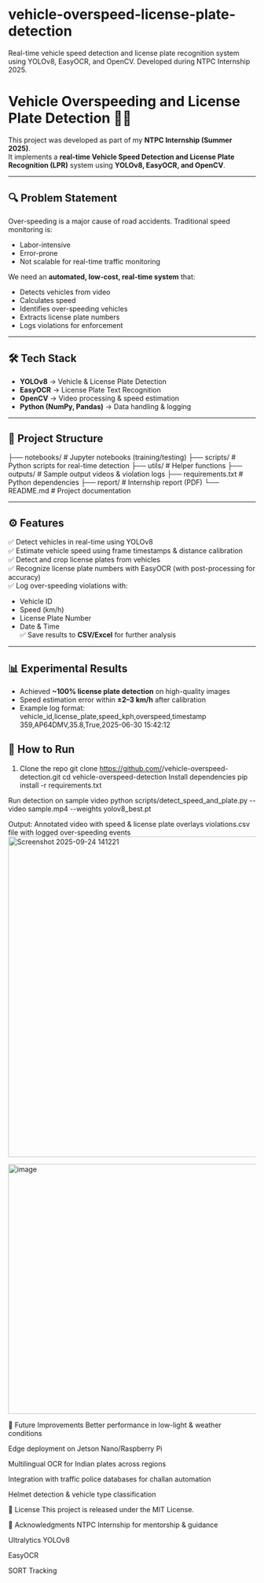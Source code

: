 # vehicle-overspeed-license-plate-detection
Real-time vehicle speed detection and license plate recognition system using YOLOv8, EasyOCR, and OpenCV. Developed during NTPC Internship 2025.

# Vehicle Overspeeding and License Plate Detection 🚗📸

This project was developed as part of my **NTPC Internship (Summer 2025)**.  
It implements a **real-time Vehicle Speed Detection and License Plate Recognition (LPR)** system using **YOLOv8, EasyOCR, and OpenCV**.

---

## 🔍 Problem Statement
Over-speeding is a major cause of road accidents. Traditional speed monitoring is:
- Labor-intensive
- Error-prone
- Not scalable for real-time traffic monitoring

We need an **automated, low-cost, real-time system** that:
- Detects vehicles from video
- Calculates speed
- Identifies over-speeding vehicles
- Extracts license plate numbers
- Logs violations for enforcement

---

## 🛠️ Tech Stack
- **YOLOv8** → Vehicle & License Plate Detection  
- **EasyOCR** → License Plate Text Recognition  
- **OpenCV** → Video processing & speed estimation  
- **Python (NumPy, Pandas)** → Data handling & logging  

---

## 📂 Project Structure
├── notebooks/ # Jupyter notebooks (training/testing)
├── scripts/ # Python scripts for real-time detection
├── utils/ # Helper functions
├── outputs/ # Sample output videos & violation logs
├── requirements.txt # Python dependencies
├── report/ # Internship report (PDF)
└── README.md # Project documentation





---

## ⚙️ Features
✅ Detect vehicles in real-time using YOLOv8  
✅ Estimate vehicle speed using frame timestamps & distance calibration  
✅ Detect and crop license plates from vehicles  
✅ Recognize license plate numbers with EasyOCR (with post-processing for accuracy)  
✅ Log over-speeding violations with:
- Vehicle ID
- Speed (km/h)
- License Plate Number
- Date & Time  
✅ Save results to **CSV/Excel** for further analysis  

---

## 📊 Experimental Results
- Achieved **~100% license plate detection** on high-quality images  
- Speed estimation error within **±2–3 km/h** after calibration  
- Example log format:
vehicle_id,license_plate,speed_kph,overspeed,timestamp
359,AP64DMV,35.8,True,2025-06-30 15:42:12



## 🚀 How to Run
1. Clone the repo 
   git clone https://github.com/<your-username>/vehicle-overspeed-detection.git
   cd vehicle-overspeed-detection
Install dependencies
pip install -r requirements.txt

Run detection on sample video
python scripts/detect_speed_and_plate.py --video sample.mp4 --weights yolov8_best.pt

Output:
Annotated video with speed & license plate overlays
violations.csv file with logged over-speeding events
<img width="917" height="652" alt="Screenshot 2025-09-24 141221" src="https://github.com/user-attachments/assets/3cd60b3a-5482-428c-868d-3418bd0e4a5f" />

<img width="782" height="508" alt="image" src="https://github.com/user-attachments/assets/e7633be2-9867-4ad7-a401-5821f493824f" />


📌 Future Improvements
   Better performance in low-light & weather conditions

   Edge deployment on Jetson Nano/Raspberry Pi

   Multilingual OCR for Indian plates across regions

   Integration with traffic police databases for challan automation

Helmet detection & vehicle type classification

📄 License
       This project is released under the MIT License.

🙌 Acknowledgments
    NTPC Internship for mentorship & guidance

   Ultralytics YOLOv8

   EasyOCR

   SORT Tracking
